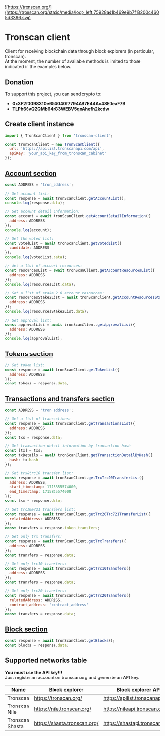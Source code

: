 ![https://tronscan.org/](https://tronscan.org/static/media/logo_left.75928ad1b469e9b7f18200c4605d3396.svg)

# Tronscan client

Client for receiving blockchain data through block explorers (in particular, tronscan).  
At the moment, the number of available methods is limited to those indicated in the examples below.

## Donation

To support this project, you can send crypto to:

- **0x3F2f0098310e654040f7794AB7E44Ac48E0eaF7B**
- **TLPh66vQ2QMb64rG3WEBV5qnAhefh2kcdw**

## Create client instance

```javascript
import { TronScanClient } from 'tronscan-client';

const tronScanClient = new TronScanClient({
  url: 'https://apilist.tronscanapi.com/api',
  apiKey: 'your_api_key_from_tronscan_cabinet'
});
```

## [Account section](https://docs.tronscan.org/api-endpoints/account#get-account-detail-information)

```javascript
const ADDRESS = 'tron_address';

// Get account list:
const response = await tronScanClient.getAccountList();
console.log(response.data);

// Get account detail information:
const account = await tronScanClient.getAccountDetailInformation({
  address: ADDRESS
});
console.log(account);

// Get the voted list:
const votedList = await tronScanClient.getVotedList({
  candidate: ADDRESS
});
console.log(votedList.data);

// Get a list of account resources:
const resourcesList = await tronScanClient.getAccountResourcesList({
  address: ADDRESS
});
console.log(resourcesList.data);

// Get a list of stake 2.0 account resources:
const resourcesStake2List = await tronScanClient.getAccountResourcesStake2List({
  address: ADDRESS
});
console.log(resourcesStake2List.data);

// Get approval list:
const approvalList = await tronScanClient.getApprovalList({
  address: ADDRESS
});
console.log(approvalList);
```

## [Tokens section](https://docs.tronscan.org/api-endpoints/tokens)

```javascript
// Get token list:
const response = await tronScanClient.getTokenList({
  address: ADDRESS
});
const tokens = response.data;
```

## [Transactions and transfers section](https://docs.tronscan.org/api-endpoints/transactions-and-transfers)

```javascript
const ADDRESS = 'tron_address';

// Get a list of transactions:
const response = await tronScanClient.getTransactionsList({
  address: ADDRESS
});
const txs = response.data;

// Get transaction detail information by transaction hash
const [tx] = txs;
const txDetails = await tronScanClient.getTransactionDetailByHash({
  hash: tx.hash
});

// Get trx&trc10 transfer list:
const response = await tronScanClient.getTrxTrc10TransferList({
  address: ADDRESS,
  start_timestamp: 1715855574000,
  end_timestamp: 1715855574000
});
const txs = response.data;

// Get trc20&721 transfers list:
const response = await tronScanClient.getTrc20Trc721TransferList({
  relatedAddress: ADDRESS
});
const transfers = response.token_transfers;

// Get only trx transfers:
const response = await tronScanClient.getTrxTransfers({
  address: ADDRESS
});
const transfers = response.data;

// Get only trc10 transfers:
const response = await tronScanClient.getTrc10Transfers({
  address: ADDRESS
});
const transfers = response.data;

// Get only trc20 transfers:
const response = await tronScanClient.getTrc20Transfers({
  relatedAddress: ADDRESS,
  contract_address: 'contract_address'
});
const transfers = response.data;
```

## [Block section](https://docs.tronscan.org/api-endpoints/block)

```javascript
const response = await tronScanClient.getBlocks();
const blocks = response.data;
```

## Supported networks table

**You must use the API key!!!**  
Just register an account on tronscan.org and generate an API key.

| **Name**        | **Block explorer**           | Block explorer API url              |
| --------------- | ---------------------------- | ----------------------------------- |
| Tronscan        | https://tronscan.org/        | https://apilist.tronscanapi.com/api |
| Tronscan Nile   | https://nile.tronscan.org/   | https://nileapi.tronscan.org/api    |
| Tronscan Shasta | https://shasta.tronscan.org/ | https://shastapi.tronscan.org/api   |
